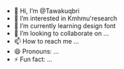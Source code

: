 - 👋 Hi, I’m @Tawakuqbri
- 👀 I’m interested in Kmhmu'research
- 🌱 I’m currently learning design font
- 💞️ I’m looking to collaborate on ...
- 📫 How to reach me ...
- 😄 Pronouns: ...
- ⚡ Fun fact: ...

<!---
Tawakuqbri/Tawakuqbri is a ✨ special ✨ repository because its `README.md` (this file) appears on your GitHub profile.
You can click the Preview link to take a look at your changes.
--->
